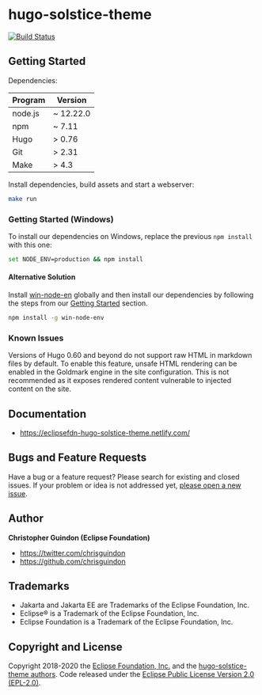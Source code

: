 # hugo-solstice-theme

[![Build Status](https://travis-ci.org/EclipseFdn/hugo-solstice-theme.svg?branch=master)](https://travis-ci.org/EclipseFdn/hugo-solstice-theme)

## Getting Started

Dependencies:


| Program | Version |
|---------|---------|
| node.js | ~ 12.22.0 |
| npm | ~ 7.11 |
| Hugo | > 0.76 |
| Git | > 2.31 |
| Make | > 4.3 |


Install dependencies, build assets and start a webserver:

```bash
make run
```

### Getting Started (Windows)

To install our dependencies on Windows, replace the previous `npm install`  with this one:
  
```bash
set NODE_ENV=production && npm install
```

#### Alternative Solution
  
Install [win-node-en](https://github.com/laggingreflex/win-node-env) globally and then install our dependencies by following the steps from our [Getting Started](https://github.com/EclipseFdn/hugo-solstice-theme#getting-started) section.

```bash
npm install -g win-node-env
```

### Known Issues

Versions of Hugo 0.60 and beyond do not support raw HTML in markdown files by default. To enable this feature, unsafe HTML rendering can be enabled in the Goldmark engine in the site configuration. This is not recommended as it exposes rendered content vulnerable to injected content on the site.


## Documentation

- <https://eclipsefdn-hugo-solstice-theme.netlify.com/>

## Bugs and Feature Requests

Have a bug or a feature request? Please search for existing and closed issues. If your problem or idea is not addressed yet, [please open a new issue](https://github.com/eclipsefdn/hugo-solstice-theme/issues/new).

## Author

**Christopher Guindon (Eclipse Foundation)**

- <https://twitter.com/chrisguindon>
- <https://github.com/chrisguindon>

## Trademarks

* Jakarta and Jakarta EE are Trademarks of the Eclipse Foundation, Inc.
* Eclipse® is a Trademark of the Eclipse Foundation, Inc.
* Eclipse Foundation is a Trademark of the Eclipse Foundation, Inc.

## Copyright and License

Copyright 2018-2020 the [Eclipse Foundation, Inc.](https://www.eclipse.org) and the [hugo-solstice-theme authors](https://github.com/eclipsefdn/hugo-solstice-theme/graphs/contributors). Code released under the [Eclipse Public License Version 2.0 (EPL-2.0)](https://github.com/jakartaee/jakartaee.github.io/blob/src/LICENSE). 
